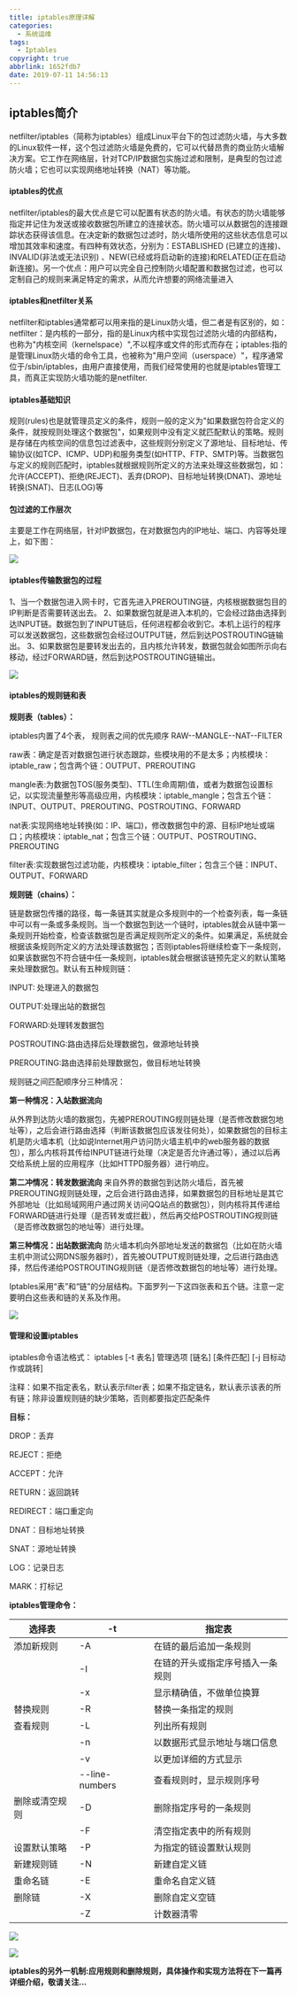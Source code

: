 ```yaml
---
title: iptables原理详解
categories:
  - 系统运维
tags:
  - Iptables
copyright: true
abbrlink: 1652fdb7
date: 2019-07-11 14:56:13
---
```


## **iptables简介**

netfilter/iptables（简称为iptables）组成Linux平台下的包过滤防火墙，与大多数的Linux软件一样，这个包过滤防火墙是免费的，它可以代替昂贵的商业防火墙解决方案。它工作在网络层，针对TCP/IP数据包实施过滤和限制，是典型的包过滤防火墙；它也可以实现网络地址转换（NAT）等功能。

<!--more-->

#### **iptables的优点**

netfilter/iptables的最大优点是它可以配置有状态的防火墙。有状态的防火墙能够指定并记住为发送或接收数据包所建立的连接状态。防火墙可以从数据包的连接跟踪状态获得该信息。在决定新的数据包过滤时，防火墙所使用的这些状态信息可以增加其效率和速度。有四种有效状态，分别为：ESTABLISHED (已建立的连接)、INVALID(非法或无法识别) 、NEW(已经或将启动新的连接)和RELATED(正在启动新连接)。另一个优点：用户可以完全自己控制防火墙配置和数据包过滤，也可以定制自己的规则来满足特定的需求，从而允许想要的网络流量进入

#### **iptables和netfilter关系**

netfilter和iptables通常都可以用来指的是Linux防火墙，但二者是有区别的，如：netfilter：是内核的一部分，指的是Linux内核中实现包过滤防火墙的内部结构，也称为"内核空间（kernelspace）",不以程序或文件的形式而存在；iptables:指的是管理Linux防火墙的命令工具，也被称为"用户空间（userspace）"，程序通常位于/sbin/iptables，由用户直接使用，而我们经常使用的也就是iptables管理工具，而真正实现防火墙功能的是netfilter.

#### **iptables基础知识**

规则(rules)也是就管理员定义的条件，规则一般的定义为"如果数据包符合定义的条件，就按规则处理这个数据包"，如果规则中没有定义就匹配默认的策略。规则是存储在内核空间的信息包过滤表中，这些规则分别定义了源地址、目标地址、传输协议(如TCP、ICMP、UDP)和服务类型(如HTTP、FTP、SMTP)等。当数据包与定义的规则匹配时，iptables就根据规则所定义的方法来处理这些数据包，如：允许(ACCEPT)、拒绝(REJECT)、丢弃(DROP)、目标地址转换(DNAT)、源地址转换(SNAT)、日志(LOG)等

#### **包过滤的工作层次**

   主要是工作在网络层，针对IP数据包，在对数据包内的IP地址、端口、内容等处理上，如下图：

![](iptables原理详解/1.png)

#### **iptables传输数据包的过程**

1、当一个数据包进入网卡时，它首先进入PREROUTING链，内核根据数据包目的IP判断是否需要转送出去。 
2、如果数据包就是进入本机的，它会经过路由选择到达INPUT链。数据包到了INPUT链后，任何进程都会收到它。本机上运行的程序可以发送数据包，这些数据包会经过OUTPUT链，然后到达POSTROUTING链输出。 
3、如果数据包是要转发出去的，且内核允许转发，数据包就会如图所示向右移动，经过FORWARD链，然后到达POSTROUTING链输出。

![](iptables原理详解/2.png)

#### **iptables的规则链和表**

**规则表（tables）：**

iptables内置了4个表， 规则表之间的优先顺序   RAW--MANGLE--NAT--FILTER

raw表：确定是否对数据包进行状态跟踪，些模块用的不是太多；内核模块：iptable_raw；包含两个链：OUTPUT、PREROUTING

mangle表:为数据包TOS(服务类型)、TTL(生命周期)值，或者为数据包设置标记，以实现流量整形等高级应用，内核模块：iptable_mangle；包含五个链：INPUT、OUTPUT、PREROUTING、POSTROUTING、FORWARD

nat表:实现网络地址转换(如：IP、端口)，修改数据包中的源、目标IP地址或端口；内核模块：iptable_nat；包含三个链：OUTPUT、POSTROUTING、PREROUTING

filter表:实现数据包过滤功能，内核模块：iptable_filter；包含三个链：INPUT、OUTPUT、FORWARD

**规则链（chains）：**

​     链是数据包传播的路径，每一条链其实就是众多规则中的一个检查列表，每一条链中可以有一条或多条规则。当一个数据包到达一个链时，iptables就会从链中第一条规则开始检查，检查该数据包是否满足规则所定义的条件。如果满足，系统就会根据该条规则所定义的方法处理该数据包；否则iptables将继续检查下一条规则，如果该数据包不符合链中任一条规则，iptables就会根据该链预先定义的默认策略来处理数据包。默认有五种规则链：

INPUT: 处理进入的数据包

OUTPUT:处理出站的数据包

FORWARD:处理转发数据包

POSTROUTING:路由选择后处理数据包，做源地址转换

PREROUTING:路由选择前处理数据包，做目标地址转换

规则链之间匹配顺序分三种情况：

**第一种情况：入站数据流向**

   从外界到达防火墙的数据包，先被PREROUTING规则链处理（是否修改数据包地址等），之后会进行路由选择（判断该数据包应该发往何处），如果数据包的目标主机是防火墙本机（比如说Internet用户访问防火墙主机中的web服务器的数据包），那么内核将其传给INPUT链进行处理（决定是否允许通过等），通过以后再交给系统上层的应用程序（比如HTTPD服务器）进行响应。

**第二冲情况：转发数据流向**
   来自外界的数据包到达防火墙后，首先被PREROUTING规则链处理，之后会进行路由选择，如果数据包的目标地址是其它外部地址（比如局域网用户通过网关访问QQ站点的数据包），则内核将其传递给FORWARD链进行处理（是否转发或拦截），然后再交给POSTROUTING规则链（是否修改数据包的地址等）进行处理。

**第三种情况：出站数据流向**
    防火墙本机向外部地址发送的数据包（比如在防火墙主机中测试公网DNS服务器时），首先被OUTPUT规则链处理，之后进行路由选择，然后传递给POSTROUTING规则链（是否修改数据包的地址等）进行处理。

   Iptables采用“表”和“链”的分层结构。下面罗列一下这四张表和五个链。注意一定要明白这些表和链的关系及作用。

![](iptables原理详解/3.png)

#### **管理和设置iptables**

iptables命令语法格式： iptables [-t 表名] 管理选项 [链名] [条件匹配] [-j 目标动作或跳转]

注释：如果不指定表名，默认表示filter表；如果不指定链名，默认表示该表的所有链；除非设置规则链的缺少策略，否则都要指定匹配条件

**目标：**

   DROP：丢弃

   REJECT：拒绝

   ACCEPT：允许

   RETURN：返回跳转

   REDIRECT：端口重定向

   DNAT：目标地址转换

   SNAT：源地址转换

   LOG：记录日志

   MARK：打标记

**iptables管理命令：**

| 选择表         | -t             | 指定表                           |
| -------------- | -------------- | -------------------------------- |
| 添加新规则     | -A             | 在链的最后追加一条规则           |
|                | -I             | 在链的开头或指定序号插入一条规则 |
|                | -x             | 显示精确值，不做单位换算         |
| 替换规则       | -R             | 替换一条指定的规则               |
| 查看规则       | -L             | 列出所有规则                     |
|                | -n             | 以数据形式显示地址与端口信息     |
|                | -v             | 以更加详细的方式显示             |
|                | --line-numbers | 查看规则时，显示规则序号         |
| 删除或清空规则 | -D             | 删除指定序号的一条规则           |
|                | -F             | 清空指定表中的所有规则           |
| 设置默认策略   | -P             | 为指定的链设置默认规则           |
| 新建规则链     | -N             | 新建自定义链                     |
| 重命名链       | -E             | 重命名自定义链                   |
| 删除链         | -X             | 删除自定义空链                   |
|                | -Z             | 计数器清零                       |

![](iptables原理详解/4.png)

![](iptables原理详解/5.png)

   **iptables的另外一机制:应用规则和删除规则，具体操作和实现方法将在下一篇再详细介绍，敬请关注...**

